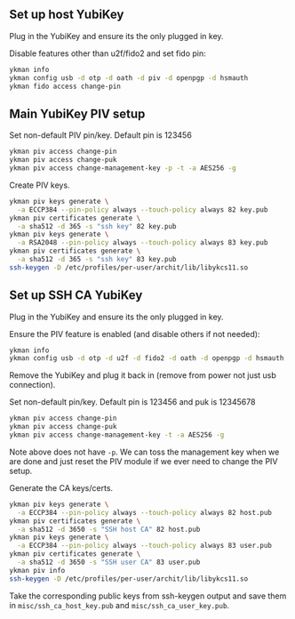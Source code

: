 ## Set up host YubiKey

Plug in the YubiKey and ensure its the only plugged in key.

Disable features other than u2f/fido2 and set fido pin:

```sh
ykman info
ykman config usb -d otp -d oath -d piv -d openpgp -d hsmauth
ykman fido access change-pin
```

## Main YubiKey PIV setup

Set non-default PIV pin/key. Default pin is 123456

```sh
ykman piv access change-pin
ykman piv access change-puk
ykman piv access change-management-key -p -t -a AES256 -g
```

Create PIV keys.

```sh
ykman piv keys generate \
  -a ECCP384 --pin-policy always --touch-policy always 82 key.pub
ykman piv certificates generate \
  -a sha512 -d 365 -s "ssh key" 82 key.pub
ykman piv keys generate \
  -a RSA2048 --pin-policy always --touch-policy always 83 key.pub
ykman piv certificates generate \
  -a sha512 -d 365 -s "ssh key" 83 key.pub
ssh-keygen -D /etc/profiles/per-user/archit/lib/libykcs11.so
```

## Set up SSH CA YubiKey

Plug in the YubiKey and ensure its the only plugged in key.

Ensure the PIV feature is enabled (and disable others if not needed):

```sh
ykman info
ykman config usb -d otp -d u2f -d fido2 -d oath -d openpgp -d hsmauth
```

Remove the YubiKey and plug it back in (remove from power not just usb
connection).

Set non-default pin/key. Default pin is 123456 and puk is 12345678

```sh
ykman piv access change-pin
ykman piv access change-puk
ykman piv access change-management-key -t -a AES256 -g
```

Note above does not have `-p`. We can toss the management key when we are done
and just reset the PIV module if we ever need to change the PIV setup.

Generate the CA keys/certs.

```sh
ykman piv keys generate \
  -a ECCP384 --pin-policy always --touch-policy always 82 host.pub
ykman piv certificates generate \
  -a sha512 -d 3650 -s "SSH host CA" 82 host.pub
ykman piv keys generate \
  -a ECCP384 --pin-policy always --touch-policy always 83 user.pub
ykman piv certificates generate \
  -a sha512 -d 3650 -s "SSH user CA" 83 user.pub
ykman piv info
ssh-keygen -D /etc/profiles/per-user/archit/lib/libykcs11.so
```

Take the corresponding public keys from ssh-keygen output and save them in
`misc/ssh_ca_host_key.pub` and `misc/ssh_ca_user_key.pub`.
